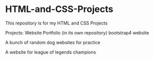 # HTML-and-CSS-Projects
This repository is for my HTML and CSS Projects

Projects: 
Website Portfolio (in its own repository)
bootstrap4 website

A bunch of random dog websites for practice

A website for league of legends champions
